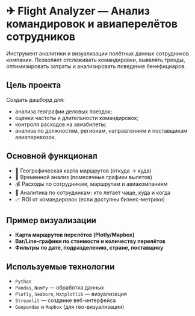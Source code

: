 # ✈ Flight Analyzer — Анализ командировок и авиаперелётов сотрудников

Инструмент аналитики и визуализации полётных данных сотрудников компании. Позволяет отслеживать командировки, выявлять тренды, оптимизировать затраты и анализировать поведение бенефициаров.

##  Цель проекта

Создать дашборд для:
- анализа географии деловых поездок;
- оценки частоты и длительности командировок;
- контроля расходов на авиабилеты;
- анализа по должностям, регионам, направлениям и поставщикам авиаперевозок.


##  Основной функционал

- 📍 Географическая карта маршрутов (откуда → куда)
- 📅 Временной анализ (помесячные графики вылетов)
- 💰 Расходы по сотрудникам, маршрутам и авиакомпаниям
- 👤 Аналитика по сотрудникам: кто летает чаще, куда и когда
- 📈 ROI от командировок (если доступны бизнес-метрики)

## Пример визуализации

- **Карта маршрутов перелётов (Plotly/Mapbox)**
- **Bar/Line-графики по стоимости и количеству перелётов**
- **Фильтры по дате, подразделению, стране, поставщику**

##  Используемые технологии

- `Python `
- `Pandas`, `NumPy` — обработка данных
- `Plotly`, `Seaborn`, `Matplotlib` — визуализация
- `Streamlit` — создание веб-интерфейса
- `Geopandas` и `Mapbox` (для гео-визуализации)


